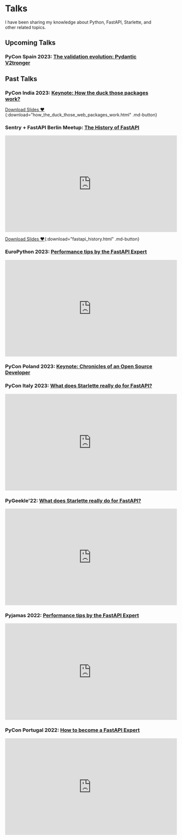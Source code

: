 # Talks

I have been sharing my knowledge about Python, FastAPI, Starlette, and other related topics.

## Upcoming Talks

### PyCon Spain 2023: [The validation evolution: Pydantic V2tronger][pycon-es-2023]

## Past Talks

### PyCon India 2023: [Keynote: How the duck those packages work?][pycon-in-2023]

[Download Slides :heart:](slides/how_the_duck_those_web_packages_work.html){:download="how_the_duck_those_web_packages_work.html" .md-button}

### Sentry + FastAPI Berlin Meetup: [The History of FastAPI][sentry-fastapi-2023]

<iframe width="560" height="315" src="https://www.youtube.com/embed/Rms75K0AM4s?si=XY_n_YgP1QEMe7Qs&amp;start=1999" title="YouTube video player" frameborder="0" allow="accelerometer; autoplay; clipboard-write; encrypted-media; gyroscope; picture-in-picture; web-share" allowfullscreen></iframe>

[Download Slides :heart:](slides/fastapi_history.html){:download="fastapi_history.html" .md-button}

### EuroPython 2023: [Performance tips by the FastAPI Expert][europython-2023]

<iframe width="560" height="315" src="https://www.youtube.com/embed/7jtzjovKQ8A?si=Wb8u4pbKC7SKz-IL" title="YouTube video player" frameborder="0" allow="accelerometer; autoplay; clipboard-write; encrypted-media; gyroscope; picture-in-picture; web-share" allowfullscreen></iframe>

### PyCon Poland 2023: [Keynote: Chronicles of an Open Source Developer][pycon-pl-2023]

### PyCon Italy 2023: [What does Starlette really do for FastAPI?][pycon-it-2023]

<iframe width="560" height="315" src="https://www.youtube.com/embed/SvQiSa7ua-Y" title="YouTube video player" frameborder="0" allow="accelerometer; autoplay; clipboard-write; encrypted-media; gyroscope; picture-in-picture; web-share" allowfullscreen></iframe>

### PyGeekle'22: [What does Starlette really do for FastAPI?][pygeekle-2022]

<iframe width="560" height="315" src="https://www.youtube.com/embed/2fgBKDT1j8k?start=22987" title="YouTube video player" frameborder="0" allow="accelerometer; autoplay; clipboard-write; encrypted-media; gyroscope; picture-in-picture; web-share" allowfullscreen></iframe>

### Pyjamas 2022: [Performance tips by the FastAPI Expert][pyjamas-2022]

<iframe width="560" height="315" src="https://www.youtube.com/embed/-CjKMfva398" title="YouTube video player" frameborder="0" allow="accelerometer; autoplay; clipboard-write; encrypted-media; gyroscope; picture-in-picture; web-share" allowfullscreen></iframe>

### PyCon Portugal 2022: [How to become a FastAPI Expert][pycon-pt-2022]

<iframe width="560" height="315" src="https://www.youtube.com/embed/ULhX7761GAY" title="YouTube video player" frameborder="0" allow="accelerometer; autoplay; clipboard-write; encrypted-media; gyroscope; picture-in-picture; web-share" allowfullscreen></iframe>

[sentry-fastapi-2023]: https://sentry.io/resources/fastapi-event/
[pycon-es-2023]: https://charlas.2023.es.pycon.org/pycones-2023/talk/SVLHVA/
[pycon-in-2023]: https://in.pycon.org/2023/speakers/
[europython-2023]: https://ep2023.europython.eu/speaker/marcelo-trylesinski
[pycon-pl-2023]: https://pl.pycon.org/2023/en/prelegenci/
[pycon-it-2023]: https://2023.pycon.it/en/event/what-does-starlette-really-do-for-fastapi
[pygeekle-2022]: https://www.youtube.com/live/2fgBKDT1j8k?feature=share&t=22986
[pyjamas-2022]: https://www.youtube.com/embed/-CjKMfva398
[pycon-pt-2022]: https://pretalx.evolutio.pt/pyconpt2022/talk/ETRAXR/
